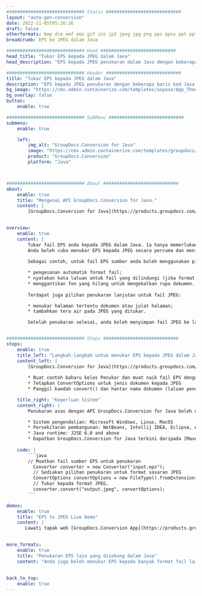 ```yaml
---
############################# Static ############################
layout: "auto-gen-conversion"
date: 2022-11-05T05:16:16
draft: false
otherformats: bmp dcm emf emz gif ico jp2 jpeg jpg png pps ppsx ppt pptx psb psd svg svgz tga tif tiff webp wmf wmz
breadcrumb: EPS ke JPEG dalam Java

############################# Head ############################
head_title: "Tukar EPS kepada JPEG dalam Java"
head_description: "EPS kepada JPEG penukaran dalam Java dengan beberapa baris kod. Tukar lebih 160 format fail menggunakan API penukaran dokumen GroupDocs untuk Java"

############################# Header ############################
title: "Tukar EPS kepada JPEG dalam Java"
description: "EPS kepada JPEG penukaran dengan beberapa baris kod Java."
bg_image: "https://cms.admin.containerize.com/templates/aspose/App_Themes/V3/images/bg/header1.png"
bg_overlay: false
button:
    enable: true

############################# SubMenu ############################
submenu:
    enable: true

    left:
        img_alt: "GroupDocs.Conversion for Java"
        image: "https://cms.admin.containerize.com/templates/groupdocs/images/product-logos/90x90-noborder/groupdocs-conversion-java.png"
        product: "GroupDocs.Conversion"
        platform: "Java"



############################# About ############################
about:
    enable: true
    title: "Mengenai API GroupDocs.Conversion for Java."
    content: |
        [GroupDocs.Conversion for Java](https://products.groupdocs.com/conversion/java/) ialah API penukaran format fail lanjutan untuk menukar antara imej popular dan format dokumen seperti Microsoft Office, OpenDocument, PDF, HTML, e-mel, CAD. dan banyak lagi dengan hanya beberapa baris kod. API asli secara automatik mengesan format dokumen asal dan menawarkan banyak pilihan untuk menyesuaikan dokumen yang ditukar. Bersama-sama dengan fungsi mengekstrak maklumat daripada dokumen, ia juga menyokong caching hasil penukaran ke cakera tempatan secara lalai. Walau bagaimanapun, sebarang jenis storan cache boleh disokong dengan melaksanakan antara muka yang sesuai - Amazon S3, Dropbox, Google Drive, Windows Azure, Reddis atau mana-mana yang lain.
    

overview:
    enable: true
    content: |
        Tukar fail EPS anda kepada JPEG dalam Java. Ia hanya memerlukan beberapa baris kod Java pada mana-mana platform pilihan anda, seperti Windows, Linux, macOS.
        Anda boleh cuba menukar EPS kepada JPEG secara percuma dan menilai kualiti hasil penukaran. Bersama-sama dengan skrip penukaran fail mudah, anda boleh mencuba pilihan yang lebih canggih untuk memuatkan fail sumber EPS dan menyimpan output JPEG. 
        
        Sebagai contoh, untuk fail EPS sumber anda boleh menggunakan pilihan pemuatan berikut:

        * pengesanan automatik format fail;
        * nyatakan kata laluan untuk fail yang dilindungi (jika format fail menyokongnya);
        * menggantikan fon yang hilang untuk mengekalkan rupa dokumen.
        
        Terdapat juga pilihan penukaran lanjutan untuk fail JPEG:

        * menukar halaman tertentu dokumen atau julat halaman;
        * tambahkan tera air pada JPEG yang ditukar.

        Setelah penukaran selesai, anda boleh menyimpan fail JPEG ke laluan fail setempat anda atau ke mana-mana storan pihak ketiga seperti FTP, Amazon S3, Google Drive, Dropbox dll. Sila ambil perhatian - untuk menukar EPS kepada JPEG, anda tidak perlu memasang sebarang perisian tambahan, seperti MS Office, Open Office, Adobe Acrobat Reader dsb.


############################# Steps ############################
steps:
    enable: true
    title_left: "Langkah-langkah untuk menukar EPS kepada JPEG dalam Java"
    content_left: |
        [GroupDocs.Conversion for Java](https://products.groupdocs.com/conversion/java/) membenarkan pembangun menukar fail EPS kepada JPEG dengan mudah dengan beberapa baris kod.
        
        * Buat contoh baharu kelas Penukar dan muat naik fail EPS dengan laluan penuh
        * Tetapkan ConvertOptions untuk jenis dokumen kepada JPEG
        * Panggil kaedah convert() dan hantar nama dokumen (laluan penuh) dan format (JPEG) sebagai parameter

    title_right: "Keperluan Sistem"
    content_right: |
        Penukaran asas dengan API GroupDocs.Conversion for Java boleh dilakukan dengan hanya beberapa baris kod. API kami disokong pada semua platform dan sistem pengendalian utama. Sebelum melaksanakan kod di bawah, pastikan anda mempunyai prasyarat berikut dipasang pada sistem anda.

        * Sistem pengendalian: Microsoft Windows, Linux, MacOS
        * Persekitaran pembangunan: NetBeans, Intellij IDEA, Eclipse, etc.
        * Java runtime: J2SE 6.0 and above
        * Dapatkan GroupDocs.Conversion for Java terkini daripada [Maven](https://repository.groupdocs.com/webapp/#/artifacts/browse/tree/General/repo/com/groupdocs/groupdocs-conversion)
         
    code: |
        ```java    
        // Muatkan fail sumber EPS untuk penukaran
          Converter converter = new Converter("input.eps");
          // Sediakan pilihan penukaran untuk format sasaran JPEG
          ConvertOptions convertOptions = new FileType().fromExtension("jpeg").getConvertOptions();
          // Tukar kepada format JPEG.
          converter.convert("output.jpeg", convertOptions);
        ```

demos:
    enable: true
    title: "EPS to JPEG Live Demo"
    content: |
       Lawati tapak web [GroupDocs.Conversion App](https://products.groupdocs.app/conversion/family) kami dan cuba EPS kepada JPEG penukaran sekarang. Demo percuma mempunyai faedah berikut
          

more_formats:
    enable: true
    title: "Penukaran EPS lain yang disokong dalam Java"
    content: "Anda juga boleh menukar EPS kepada banyak format fail lain. Sila lihat senarai di bawah."
       
       
back_to_top:
    enable: true
---
```

